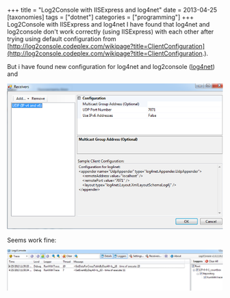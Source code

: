 +++
title = "Log2Console with IISExpress and log4net"
date = 2013-04-25
[taxonomies]
tags = ["dotnet"]
categories = ["programming"]
+++
Log2Console with IISExpress and log4net
I have found that log4net and log2console don't work correctly (using IISExpress) with each other after trying using default configuration from [http://log2console.codeplex.com/wikipage?title=ClientConfiguration](http://log2console.codeplex.com/wikipage?title=ClientConfiguration.).

But i have found new configuration for log4net and log2console ([log4net](http://logging.apache.org/log4net/release/config-examples.html#udpappender)) and

![example1](/images/log2net1.png)

Seems work fine:

![example2](/images/log2net2.png)